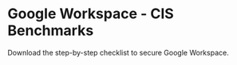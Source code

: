 # Google Workspace - CIS Benchmarks

Download the step-by-step checklist to secure Google Workspace.
